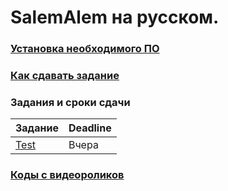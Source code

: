 # SalemAlem на русском.

### [Установка необходимого ПО](practice/how-to/how-to-install-requirements.md)
### [Как сдавать задание](practice/how-to/how-to-submit-rus.md)

### Задания и сроки сдачи
| Задание | Deadline |
| ---      |  ------  |
|[Test](https://codeforces.com/problemset/problem/1469/B?locale=ru)|Вчера|

### [Коды с видеороликов](lectures/code-samples)
